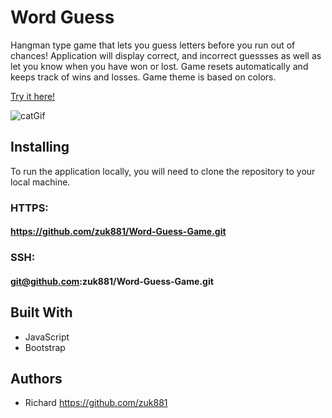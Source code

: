# Word Guess
Hangman type game that lets you guess letters before you run out of chances!
Application will display correct, and incorrect guessses as well as let you know when you have won or lost.
Game resets automatically and keeps track of wins and losses.
Game theme is based on colors.

[Try it here!](https://zuk881.github.io/Word-Guess-Game/
)

![catGif](https://i.imgur.com/O82izOU.jpg)

## Installing
To run the application locally, you will need to clone the repository to your local machine.
### HTTPS:
#### https://github.com/zuk881/Word-Guess-Game.git
### SSH:
#### git@github.com:zuk881/Word-Guess-Game.git

## Built With
* JavaScript
* Bootstrap

## Authors
* Richard https://github.com/zuk881




